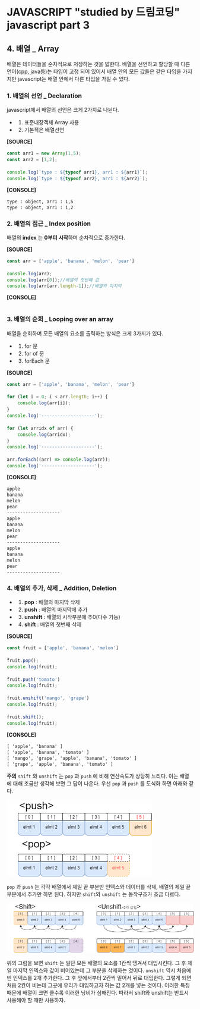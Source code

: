 # JAVASCRIPT "studied by 드림코딩"</br>javascript part 3

## 4. 배열 _ Array

배열은 데이터들을 순차적으로 저장하는 것을 맗한다. 배열을 선언하고 할당할 때 다른 언어(cpp, java등)는 타입이 고정 되어 있어서 배열 안의 모든 값들은 같은 타입을 가지지만 javascript는 배열 안에서 다른 타입을 가질 수 있다.

### 1. 배열의 선언 _ Declaration

javascript에서 배열의 선언은 크게 2가지로 나뉜다.

* 1. 표준내장객체 Array 사용
* 2. 기본적은 배열선언

**[SOURCE]**
```javascript
const arr1 = new Array(1,5);
const arr2 = [1,2];

console.log(`type : ${typeof arr1}, arr1 : ${arr1}`);
console.log(`type : ${typeof arr2}, arr1 : ${arr2}`);
```

**[CONSOLE]**
```
type : object, arr1 : 1,5
type : object, arr1 : 1,2
```

### 2. 배열의 접근 _ Index position

배열의 **index** 는 **0부터 시작**하며 순차적으로 증가한다.

**[SOURCE]**
```javascript
const arr = ['apple', 'banana', 'melon', 'pear']

console.log(arr);
console.log(arr[0]);//배열의 첫번째 값
console.log(arr[arr.length-1]);//배열의 마지막
```

**[CONSOLE]**
```

```

### 3. 배열의 순회 _ Looping over an array

배열을 순회하며 모든 배열의 요소를 출력하는 방식은 크게 3가지가 있다.

* 1. for 문
* 2. for of 문
* 3. forEach 문

**[SOURCE]**
```javascript
const arr = ['apple', 'banana', 'melon', 'pear']

for (let i = 0; i < arr.length; i++) {
    console.log(arr[i]);
}
console.log('--------------------');

for (let arridx of arr) {
    console.log(arridx);
}
console.log('--------------------');

arr.forEach((arr) => console.log(arr));
console.log('--------------------');
```

**[CONSOLE]**
```
apple
banana
melon
pear
--------------------
apple
banana
melon
pear
--------------------
apple
banana
melon
pear
--------------------
```

### 4. 배열의 추가, 삭제 _ Addition, Deletion

* 1. **pop** : 배열의 마지막 삭제
* 2. **push** : 배열의 마지막에 추가
* 3. **unshift** : 배열의 시작부분에 추0(다수 가능)
* 4. **shift** : 배열의 첫번째 삭제

**[SOURCE]**
```javascript
const fruit = ['apple', 'banana', 'melon']

fruit.pop();
console.log(fruit);

fruit.push('tomato')
console.log(fruit);

fruit.unshift('mango', 'grape')
console.log(fruit);

fruit.shift();
console.log(fruit);
```

**[CONSOLE]**
```
[ 'apple', 'banana' ]
[ 'apple', 'banana', 'tomato' ]
[ 'mango', 'grape', 'apple', 'banana', 'tomato' ]
[ 'grape', 'apple', 'banana', 'tomato' ]
```

**주의**
`shift` 와 `unshift` 는 `pop` 과 `push` 에 비해 연산속도가 상당히 느리다. 이는 배열에 대해 조금만 생각해 보면 그 답이 나온다. 우선 `pop` 과 `push` 를 도식화 하면 아래와 같다.

![pop/push 도식화](./imgFolder/DRCD_js_IMG10.png)

`pop` 과 `push` 는 각각 배열에서 제일 끝 부분만 인덱스와 데이터를 삭제, 배열의 제일 끝 부분에서 추가만 하면 된다. 하지만 `shift`와 `unshift` 는 동작구조가 조금 다르다.

![shift/unshift 도식화](./imgFolder/DRCD_js_IMG11.png)

위의 그림을 보면 `shift` 는 일단 모든 배열의 요소를 1칸씩 댕겨서 대입시킨다. 그 후 제일 마지막 인덱스와 값이 비어있는데 그 부분을 삭제하는 것이다. `unshift` 역시 처음에 빈 인덱스를 2개 추가한다. 그 후 앞에서부터 2칸씩 밀어서 뒤로 대입한다. 그렇게 되면 처음 2칸이 비는데 그곳에 우리가 대입하고자 하는 값 2개를 넣는 것이다. 이러한 특징 때문에 배열이 크면 클수록 이러한 낭비가 심해진다. 따라서 shift와 unshift는 반드시 사용해야 할 때만 사용하자.
